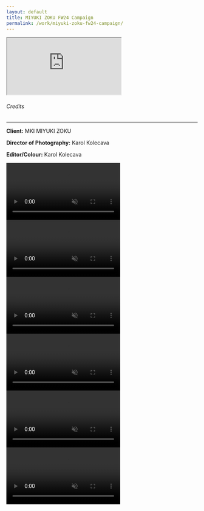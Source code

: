 ```yaml
---
layout: default
title: MIYUKI ZOKU FW24 Campaign
permalink: /work/miyuki-zoku-fw24-campaign/
---
```


<div class="container mt-5 pt-5">
<div class="ratio ratio-16x9 mb-5">
  <iframe src="https://www.youtube.com/embed/4koSLuTJs0Q?controls=1&modestbranding=1&rel=0&iv_load_policy=3&fs=0&disablekb=1" title="MIYUKI ZOKU FW24 Campaign" allowfullscreen></iframe>
</div>

<div class="credits-section my-5">
  <div class="position-relative mb-4">
    <h6 class="credits-heading text-uppercase fw-normal text-muted mb-2">Credits</h6>
    <hr class="credits-line">
    <div class="credits-line-highlight"></div>
  </div>

  <p class="mb-2"><strong>Client:</strong> MKI MIYUKI ZOKU</p>
  <p class="mb-2"><strong>Director of Photography:</strong> Karol Kolecava</p>
  <p class="mb-2"><strong>Editor/Colour:</strong> Karol Kolecava</p>
</div>

<div class="row g-4">
  <div class="col-md-4">
    <video class="grid-image" autoplay loop muted playsinline>
      <source src="{{ site.baseurl }}/assets/webm/mki_001.webm" type="video/webm">
    </video>
  </div>
  <div class="col-md-4">
    <video class="grid-image" autoplay loop muted playsinline>
      <source src="{{ site.baseurl }}/assets/webm/mki_002.webm" type="video/webm">
    </video>
  </div>
  <div class="col-md-4">
    <video class="grid-image" autoplay loop muted playsinline>
      <source src="{{ site.baseurl }}/assets/webm/mki_003.webm" type="video/webm">
    </video>
  </div>
  <div class="col-md-4">
    <video class="grid-image" autoplay loop muted playsinline>
      <source src="{{ site.baseurl }}/assets/webm/mki_004.webm" type="video/webm">
    </video>
  </div>
  <div class="col-md-4">
    <video class="grid-image" autoplay loop muted playsinline>
      <source src="{{ site.baseurl }}/assets/webm/mki_005.webm" type="video/webm">
    </video>
  </div>
  <div class="col-md-4">
    <video class="grid-image" autoplay loop muted playsinline>
      <source src="{{ site.baseurl }}/assets/webm/mki_006.webm" type="video/webm">
    </video>
  </div>
